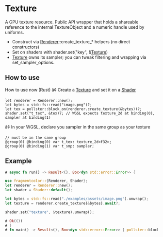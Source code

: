 # Texture

A GPU texture resource. Public API wrapper that holds a shareable reference to the internal TextureObject and a numeric handle used by uniforms.

- Construct via [Renderer](https://fragmentcolor.org/api/core/renderer)::create_texture_* helpers (no direct constructors)
- Set on shaders with shader.set("key", &[Texture](https://fragmentcolor.org/api/core/texture))
- [Texture](https://fragmentcolor.org/api/core/texture) owns its sampler; you can tweak filtering and wrapping via set_sampler_options.

## How to use

How to use now (Rust)
â¢  Create a [Texture](https://fragmentcolor.org/api/core/texture) and set it on a [Shader](https://fragmentcolor.org/api/core/shader)

```rust,no-run
let renderer = Renderer::new();
let bytes = std::fs::read("image.png")?;
let tex = pollster::block_on(renderer.create_texture(&bytes))?;
shader.set("t_tex", &tex)?; // WGSL expects texture_2d at binding(0), sampler at binding(1)
```

â¢  In your WGSL, declare you sampler in the same group as your texture

```wgsl
// must be in the same group
@group(0) @binding(0) var t_tex: texture_2d<f32>;
@group(0) @binding(1) var t_smp: sampler;
```

## Example

```rust
# async fn run() -> Result<(), Box<dyn std::error::Error>> {

use fragmentcolor::{Renderer, Shader};
let renderer = Renderer::new();
let shader = Shader::default();

let bytes = std::fs::read("./examples/assets/image.png").unwrap();
let texture = renderer.create_texture(&bytes).await?;

shader.set("texture", &texture).unwrap();

# Ok(())
# }
# fn main() -> Result<(), Box<dyn std::error::Error>> { pollster::block_on(run()) }
```
